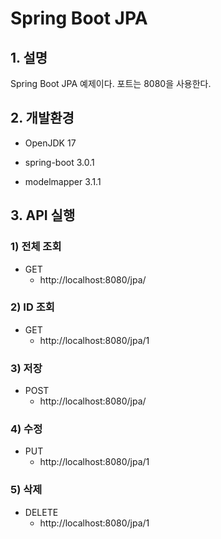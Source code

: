 # Spring Boot JPA

## 1. 설명
Spring Boot JPA 예제이다. 포트는 8080을 사용한다.

## 2. 개발환경

* OpenJDK 17

* spring-boot 3.0.1

* modelmapper 3.1.1

## 3. API 실행

### 1) 전체 조회

* GET
  - http://localhost:8080/jpa/

### 2) ID 조회

* GET
  - http://localhost:8080/jpa/1

### 3) 저장

* POST
  - http://localhost:8080/jpa/

### 4) 수정

* PUT
  - http://localhost:8080/jpa/1

### 5) 삭제

* DELETE
  - http://localhost:8080/jpa/1
